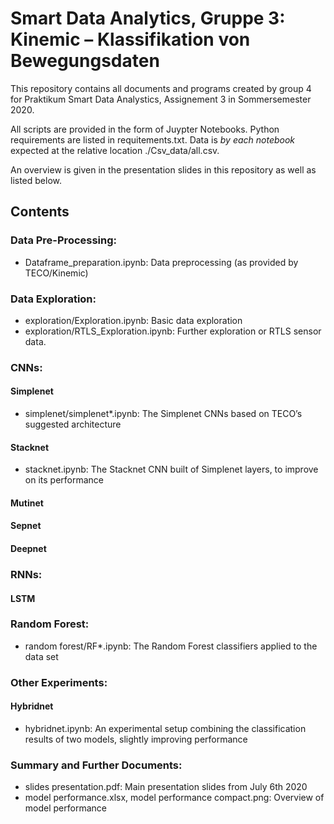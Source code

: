 # Smart Data Analytics, Gruppe 3: Kinemic – Klassifikation von Bewegungsdaten

This repository contains all documents and programs created by group 4 for 
Praktikum Smart Data Analystics, Assignement 3 in Sommersemester 2020.

All scripts are provided in the form of Juypter Notebooks.
Python requirements are listed in requitements.txt. Data is *by each notebook* expected at the relative location ./Csv_data/all.csv.

An overview is given in the presentation slides in this repository as well 
as listed below.

## Contents


### Data Pre-Processing:

- Dataframe_preparation.ipynb: Data preprocessing (as provided by TECO/Kinemic)

### Data Exploration:

- exploration/Exploration.ipynb: Basic data exploration
- exploration/RTLS_Exploration.ipynb: Further exploration or RTLS sensor data.

### CNNs:

#### Simplenet

- simplenet/simplenet\*.ipynb: The Simplenet CNNs based on TECO’s suggested architecture

#### Stacknet

- stacknet.ipynb: The Stacknet CNN built of Simplenet layers, to improve on its performance

#### Mutinet

#### Sepnet

#### Deepnet

### RNNs:

#### LSTM

### Random Forest:

- random forest/RF\*.ipynb: The Random Forest classifiers applied to the data set

### Other Experiments:

#### Hybridnet

- hybridnet.ipynb: An experimental setup combining the classification results of two models, slightly improving performance

### Summary and Further Documents:

- slides presentation.pdf: Main presentation slides from July 6th 2020
- model performance.xlsx, model performance compact.png: Overview of model performance
